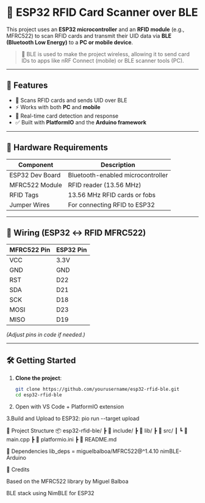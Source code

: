 # 🔐 ESP32 RFID Card Scanner over BLE

This project uses an **ESP32 microcontroller** and an **RFID module** (e.g., MFRC522) to scan RFID cards and transmit their UID data via **BLE (Bluetooth Low Energy)** to a **PC or mobile device**.

> 📡 BLE is used to make the project wireless, allowing it to send card IDs to apps like nRF Connect (mobile) or BLE scanner tools (PC).

---

## 🚀 Features

- 📲 Scans RFID cards and sends UID over BLE
- ⚡ Works with both **PC** and **mobile**
- 🔄 Real-time card detection and response
- ✅ Built with **PlatformIO** and the **Arduino framework**

---

## 🧰 Hardware Requirements

| Component       | Description                     |
|----------------|---------------------------------|
| ESP32 Dev Board| Bluetooth-enabled microcontroller |
| MFRC522 Module | RFID reader (13.56 MHz)         |
| RFID Tags      | 13.56 MHz RFID cards or fobs    |
| Jumper Wires   | For connecting RFID to ESP32     |

---

## 🧪 Wiring (ESP32 ↔ RFID MFRC522)

| MFRC522 Pin | ESP32 Pin  |
|-------------|------------|
| VCC         | 3.3V       |
| GND         | GND        |
| RST         | D22        |
| SDA         | D21        |
| SCK         | D18        |
| MOSI        | D23        |
| MISO        | D19        |

*(Adjust pins in code if needed.)*

---

## 🛠️ Getting Started

1. **Clone the project**:
   ```bash
   git clone https://github.com/yourusername/esp32-rfid-ble.git
   cd esp32-rfid-ble

2. Open with VS Code + PlatformIO extension

3.Build and Upload to ESP32:
pio run --target upload

📂 Project Structure
📦 esp32-rfid-ble/
 ┣ 📁 include/
 ┣ 📁 lib/
 ┣ 📁 src/
 ┃ ┗ 📄 main.cpp
 ┣ 📄 platformio.ini
 ┣ 📄 README.md

📎 Dependencies
lib_deps =
  miguelbalboa/MFRC522@^1.4.10
  nimBLE-Arduino


🙌 Credits

Based on the MFRC522 library by Miguel Balboa

BLE stack using NimBLE for ESP32
